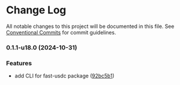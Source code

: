 # Change Log

All notable changes to this project will be documented in this file.
See [Conventional Commits](https://conventionalcommits.org) for commit guidelines.

### 0.1.1-u18.0 (2024-10-31)


### Features

* add CLI for fast-usdc package ([92bc5b1](https://github.com/Agoric/agoric-sdk/commit/92bc5b127e1cf1806da79589bd6e9d9e87cd5944))
